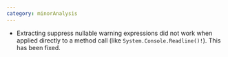 ```yaml
---
category: minorAnalysis
---
```

* Extracting suppress nullable warning expressions did not work when applied directly to a method call (like `System.Console.Readline()!`). This has been fixed.
